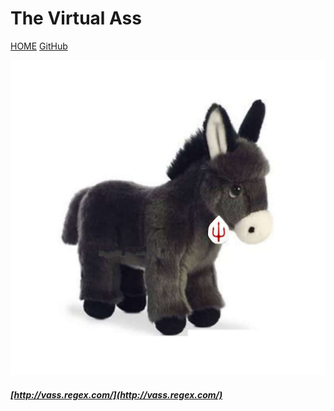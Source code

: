 # The Virtual Ass

[HOME](/) [GitHub](https://github.com/vrtass/.github)

<img src="keledai-1080.jpg"  width="512">

<!--
REV00: Thu 21 Jul 2022 11:00
START: Thu 21 Jul 2022 11:00
  -->

##### [http://vass.regex.com/](http://vass.regex.com/)

